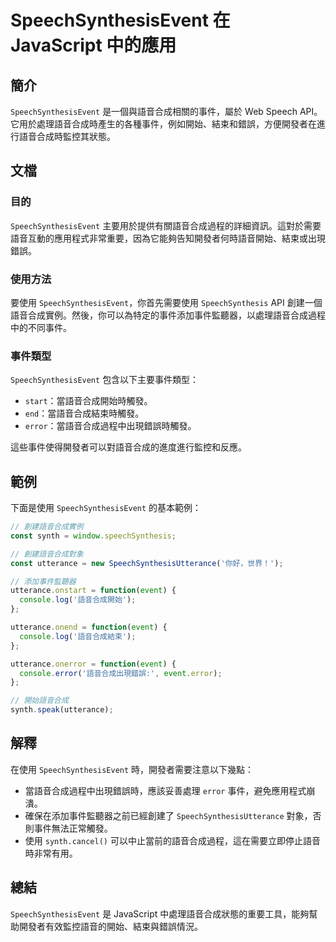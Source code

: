 <!--
Meta Description: # SpeechSynthesisEvent 在 JavaScript 中的應用 ## 簡介 `SpeechSynthesisEvent` 是一個與語音合成相關的事件，屬於 Web Speech API。它用於處理語音合成時產生的各種事件，例如開始、結束和錯誤，方便開發者在進行語音合成時監控其狀態。...
Meta Keywords: speechsynthesisevent, utterance, error, event, javascript
-->

# SpeechSynthesisEvent 在 JavaScript 中的應用

## 簡介
`SpeechSynthesisEvent` 是一個與語音合成相關的事件，屬於 Web Speech API。它用於處理語音合成時產生的各種事件，例如開始、結束和錯誤，方便開發者在進行語音合成時監控其狀態。

## 文檔
### 目的
`SpeechSynthesisEvent` 主要用於提供有關語音合成過程的詳細資訊。這對於需要語音互動的應用程式非常重要，因為它能夠告知開發者何時語音開始、結束或出現錯誤。

### 使用方法
要使用 `SpeechSynthesisEvent`，你首先需要使用 `SpeechSynthesis` API 創建一個語音合成實例。然後，你可以為特定的事件添加事件監聽器，以處理語音合成過程中的不同事件。

### 事件類型
`SpeechSynthesisEvent` 包含以下主要事件類型：
- `start`：當語音合成開始時觸發。
- `end`：當語音合成結束時觸發。
- `error`：當語音合成過程中出現錯誤時觸發。

這些事件使得開發者可以對語音合成的進度進行監控和反應。

## 範例
下面是使用 `SpeechSynthesisEvent` 的基本範例：

```javascript
// 創建語音合成實例
const synth = window.speechSynthesis;

// 創建語音合成對象
const utterance = new SpeechSynthesisUtterance('你好，世界！');

// 添加事件監聽器
utterance.onstart = function(event) {
  console.log('語音合成開始');
};

utterance.onend = function(event) {
  console.log('語音合成結束');
};

utterance.onerror = function(event) {
  console.error('語音合成出現錯誤:', event.error);
};

// 開始語音合成
synth.speak(utterance);
```

## 解釋
在使用 `SpeechSynthesisEvent` 時，開發者需要注意以下幾點：
- 當語音合成過程中出現錯誤時，應該妥善處理 `error` 事件，避免應用程式崩潰。
- 確保在添加事件監聽器之前已經創建了 `SpeechSynthesisUtterance` 對象，否則事件無法正常觸發。
- 使用 `synth.cancel()` 可以中止當前的語音合成過程，這在需要立即停止語音時非常有用。

## 總結
`SpeechSynthesisEvent` 是 JavaScript 中處理語音合成狀態的重要工具，能夠幫助開發者有效監控語音的開始、結束與錯誤情況。